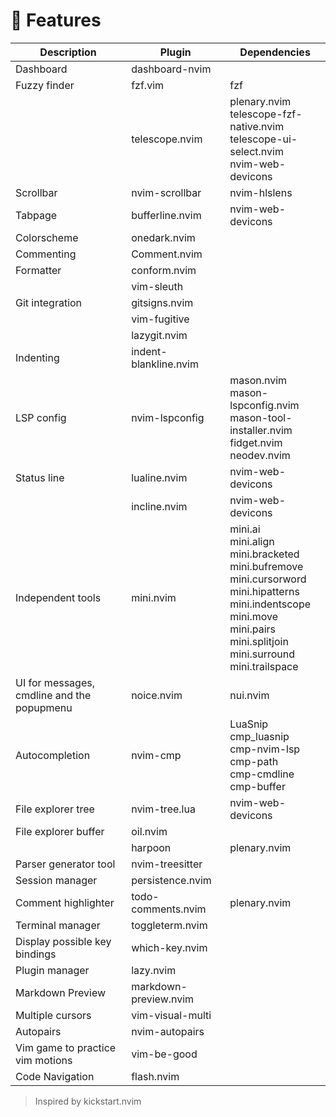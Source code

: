 # 🚀 Features

| Description                                | Plugin                | Dependencies                                                                                                                                                                                         |
|--------------------------------------------|-----------------------|------------------------------------------------------------------------------------------------------------------------------------------------------------------------------------------------------|
| Dashboard                                  | dashboard-nvim        |                                                                                                                                                                                                      |
| Fuzzy finder                               | fzf.vim               | fzf                                                                                                                                                                                                  |
|                                            | telescope.nvim        | plenary.nvim<br>telescope-fzf-native.nvim<br>telescope-ui-select.nvim<br>nvim-web-devicons                                                                                                           |
| Scrollbar                                  | nvim-scrollbar        | nvim-hlslens                                                                                                                                                                                         |
| Tabpage                                    | bufferline.nvim       | nvim-web-devicons                                                                                                                                                                                    |
| Colorscheme                                | onedark.nvim          |                                                                                                                                                                                                      |
| Commenting                                 | Comment.nvim          |                                                                                                                                                                                                      |
| Formatter                                  | conform.nvim          |                                                                                                                                                                                                      |
|                                            | vim-sleuth            |                                                                                                                                                                                                      |
| Git integration                            | gitsigns.nvim         |                                                                                                                                                                                                      |
|                                            | vim-fugitive          |                                                                                                                                                                                                      |
|                                            | lazygit.nvim          |                                                                                                                                                                                                      |
| Indenting                                  | indent-blankline.nvim |                                                                                                                                                                                                      |
| LSP config                                 | nvim-lspconfig        | mason.nvim<br>mason-lspconfig.nvim<br>mason-tool-installer.nvim<br>fidget.nvim<br>neodev.nvim                                                                                                        |
| Status line                                | lualine.nvim          | nvim-web-devicons                                                                                                                                                                                    |
|                                            | incline.nvim          | nvim-web-devicons                                                                                                                                                                                    |
| Independent tools                          | mini.nvim             | mini.ai<br>mini.align<br>mini.bracketed<br>mini.bufremove<br>mini.cursorword<br>mini.hipatterns<br>mini.indentscope<br>mini.move<br>mini.pairs<br>mini.splitjoin<br>mini.surround<br>mini.trailspace |
| UI for messages, cmdline and the popupmenu | noice.nvim            | nui.nvim                                                                                                                                                                                             |
| Autocompletion                             | nvim-cmp              | LuaSnip<br>cmp_luasnip<br>cmp-nvim-lsp<br>cmp-path<br>cmp-cmdline<br>cmp-buffer                                                                                                                      |
| File explorer tree                         | nvim-tree.lua         | nvim-web-devicons                                                                                                                                                                                    |
| File explorer buffer                       | oil.nvim              |                                                                                                                                                                                                      |
|                                            | harpoon               | plenary.nvim                                                                                                                                                                                         |
| Parser generator tool                      | nvim-treesitter       |                                                                                                                                                                                                      |
| Session manager                            | persistence.nvim      |                                                                                                                                                                                                      |
| Comment highlighter                        | todo-comments.nvim    | plenary.nvim                                                                                                                                                                                         |
| Terminal manager                           | toggleterm.nvim       |                                                                                                                                                                                                      |
| Display possible key bindings              | which-key.nvim        |                                                                                                                                                                                                      |
| Plugin manager                             | lazy.nvim             |                                                                                                                                                                                                      |
| Markdown Preview                           | markdown-preview.nvim |                                                                                                                                                                                                      |
| Multiple cursors                           | vim-visual-multi      |                                                                                                                                                                                                      |
| Autopairs                                  | nvim-autopairs        |                                                                                                                                                                                                      |
| Vim game to practice vim motions           | vim-be-good           |                                                                                                                                                                                                      |
| Code Navigation                            | flash.nvim            |                                                                                                                                                                                                      |

> Inspired by kickstart.nvim
